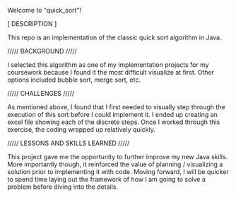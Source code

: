 Welcome to "quick_sort"!

[ DESCRIPTION ]

This repo is an implementation of the classic quick sort algorithm in Java.  



///// BACKGROUND /////

I selected this algorithm as one of my implementation projects for my coursework because I found it the most difficult visualize at first.  Other options included bubble sort, merge sort, etc.  



///// CHALLENGES /////

As mentioned above, I found that I first needed to visually step through the execution of this sort before I could implement it.  I ended up creating an excel file showing each of the discrete steps.  Once I worked through this exercise, the coding wrapped up relatively quickly. 



///// LESSONS AND SKILLS LEARNED /////

This project gave me the opportunity to further improve my new Java skills.  More importantly though, it reinforced the value of planning / visualizing a solution prior to implementing it with code.  Moving forward, I will be quicker to spend time laying out the framework of how I am going to solve a problem before diving into the details.
